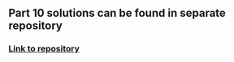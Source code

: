 ## Part 10 solutions can be found in separate repository

### [Link to repository](https://github.com/sambbaahh/fullstackopen-part10)
